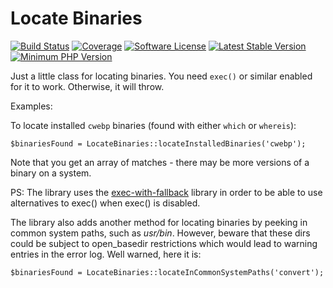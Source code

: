 # Locate Binaries

[![Build Status](https://github.com/rosell-dk/locate-binaries/workflows/build/badge.svg)](https://github.com/rosell-dk/locate-binaries/actions/workflows/php.yml)
[![Coverage](https://img.shields.io/endpoint?url=https://little-b.it/locate-binaries/code-coverage/coverage-badge.json)](http://little-b.it/locate-binaries/code-coverage/coverage/index.html)
[![Software License](https://img.shields.io/badge/license-MIT-418677.svg)](https://github.com/rosell-dk/locate-binary/blob/master/LICENSE)
[![Latest Stable Version](https://img.shields.io/packagist/v/rosell-dk/locate-binaries.svg)](https://packagist.org/packages/rosell-dk/locate-binaries)
[![Minimum PHP Version](https://img.shields.io/packagist/php-v/rosell-dk/locate-binaries)](https://php.net)

Just a little class for locating binaries.
You need `exec()` or similar enabled for it to work. Otherwise, it will throw.

Examples:

To locate installed `cwebp` binaries (found with either `which` or `whereis`):
```
$binariesFound = LocateBinaries::locateInstalledBinaries('cwebp');
```

Note that you get an array of matches - there may be more versions of a binary on a system.

PS: The library uses the [exec-with-fallback](https://github.com/rosell-dk/exec-with-fallback) library in order to be able to use alternatives to exec() when exec() is disabled.


The library also adds another method for locating binaries by peeking in common system paths, such as *usr/bin*.
However, beware that these dirs could be subject to open_basedir restrictions which would lead to warning entries in the error log.
Well warned, here it is:
```
$binariesFound = LocateBinaries::locateInCommonSystemPaths('convert');
```
